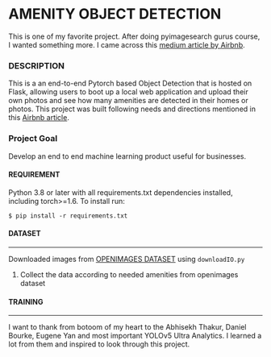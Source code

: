 # AMENITY OBJECT DETECTION
This is one of my favorite project. After doing pyimagesearch gurus course, I wanted something more. 
I came across this [medium article by Airbnb](https://medium.com/airbnb-engineering/amenity-detection-and-beyond-new-frontiers-of-computer-vision-at-airbnb-144a4441b72e). 

### DESCRIPTION
This is a an end-to-end Pytorch based Object Detection that is hosted on Flask, allowing users to boot up a local web application and upload their own photos and see how many amenities are detected in their homes or photos. This project was built following needs and directions mentioned in this [Airbnb article](https://medium.com/airbnb-engineering/amenity-detection-and-beyond-new-frontiers-of-computer-vision-at-airbnb-144a4441b72e). 


### Project Goal
Develop an end to end machine learning product useful for businesses. 

#### REQUIREMENT
Python 3.8 or later with all requirements.txt dependencies installed, including torch>=1.6. To install run:

```$ pip install -r requirements.txt```


#### DATASET
- - - - - - -
Downloaded images from [OPENIMAGES DATASET](https://storage.googleapis.com/openimages/web/index.html) using ```downloadIO.py```
1. Collect the data according to needed amenities from openimages dataset

#### TRAINING 
- - - - - - -






I want to thank from botoom of my heart to the Abhisekh Thakur, Daniel Bourke, Eugene Yan and most important YOLOv5 Ultra Analytics. I learned a lot from them and inspired to look through this project.
